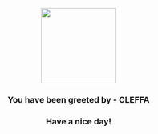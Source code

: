 <p align="center">
            <img src="https://raw.githubusercontent.com/PokeAPI/sprites/master/sprites/pokemon/173.png" width="150" height="150">
          </p>
          <h3 align="center">You have been greeted by - <b>CLEFFA</b></h3>
          <h3 align="center">Have a nice day!</h3>
